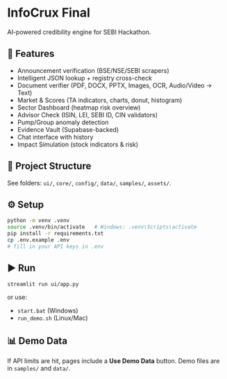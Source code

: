 # InfoCrux Final

AI-powered credibility engine for SEBI Hackathon.

## 🚀 Features
- Announcement verification (BSE/NSE/SEBI scrapers)
- Intelligent JSON lookup + registry cross-check
- Document verifier (PDF, DOCX, PPTX, Images, OCR, Audio/Video → Text)
- Market & Scores (TA indicators, charts, donut, histogram)
- Sector Dashboard (heatmap risk overview)
- Advisor Check (ISIN, LEI, SEBI ID, CIN validators)
- Pump/Group anomaly detection
- Evidence Vault (Supabase-backed)
- Chat interface with history
- Impact Simulation (stock indicators & risk)

## 📂 Project Structure
See folders: `ui/`, `core/`, `config/`, `data/`, `samples/`, `assets/`.

## ⚙️ Setup
```bash
python -m venv .venv
source .venv/bin/activate   # Windows: .venv\Scripts\activate
pip install -r requirements.txt
cp .env.example .env
# fill in your API keys in .env
```

## ▶️ Run
```bash
streamlit run ui/app.py
```
or use:
- `start.bat` (Windows)
- `run_demo.sh` (Linux/Mac)

## 📊 Demo Data
If API limits are hit, pages include a **Use Demo Data** button.
Demo files are in `samples/` and `data/`.
